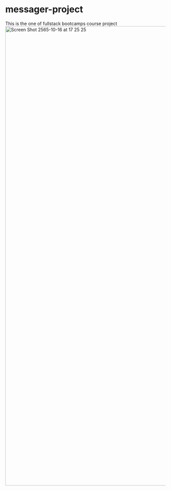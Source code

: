# messager-project
This is the one of fullstack bootcamps course project
<img width="1440" alt="Screen Shot 2565-10-16 at 17 25 25" src="https://user-images.githubusercontent.com/98311957/196030929-50228bcb-acf4-4774-b7d5-8ce4c5a33b8f.png">
